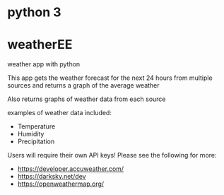 # python 3
# weatherEE
weather app with python

This app gets the weather forecast for the next 24 hours from multiple sources and returns a graph of the average weather

Also returns graphs of weather data from each source

examples of weather data included:
- Temperature
- Humidity
- Precipitation

Users will require their own API keys! Please see the following for more:
- https://developer.accuweather.com/
- https://darksky.net/dev
- https://openweathermap.org/
